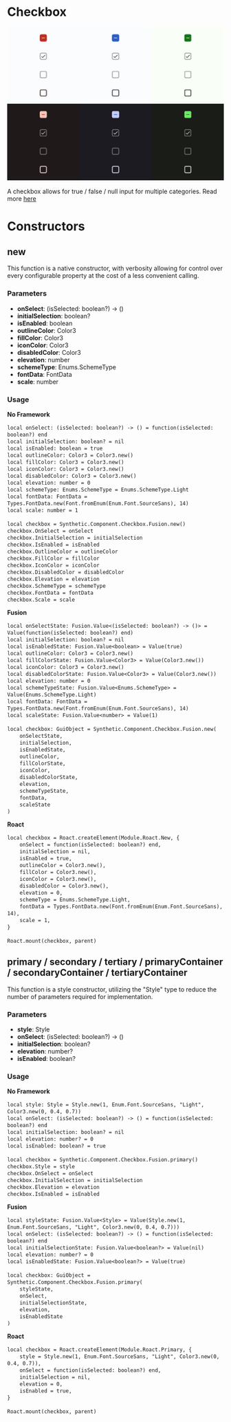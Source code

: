 # Checkbox

![Preview](preview.gif)

A checkbox allows for true / false  / null input for multiple categories. Read more [here](https://m3.material.io/components/checkbox/overview)
# Constructors


## new
This function is a native constructor, with verbosity allowing for control over every configurable property at the cost of a less convenient calling.

### Parameters
- **onSelect**: (isSelected: boolean?) -> ()
- **initialSelection**: boolean?
- **isEnabled**: boolean
- **outlineColor**: Color3
- **fillColor**: Color3
- **iconColor**: Color3
- **disabledColor**: Color3
- **elevation**: number
- **schemeType**: Enums.SchemeType
- **fontData**: FontData
- **scale**: number


### Usage

**No Framework**
```luau
local onSelect: (isSelected: boolean?) -> () = function(isSelected: boolean?) end
local initialSelection: boolean? = nil
local isEnabled: boolean = true
local outlineColor: Color3 = Color3.new()
local fillColor: Color3 = Color3.new()
local iconColor: Color3 = Color3.new()
local disabledColor: Color3 = Color3.new()
local elevation: number = 0
local schemeType: Enums.SchemeType = Enums.SchemeType.Light
local fontData: FontData = Types.FontData.new(Font.fromEnum(Enum.Font.SourceSans), 14)
local scale: number = 1

local checkbox = Synthetic.Component.Checkbox.Fusion.new()
checkbox.OnSelect = onSelect
checkbox.InitialSelection = initialSelection
checkbox.IsEnabled = isEnabled
checkbox.OutlineColor = outlineColor
checkbox.FillColor = fillColor
checkbox.IconColor = iconColor
checkbox.DisabledColor = disabledColor
checkbox.Elevation = elevation
checkbox.SchemeType = schemeType
checkbox.FontData = fontData
checkbox.Scale = scale
```

**Fusion**
```luau
local onSelectState: Fusion.Value<(isSelected: boolean?) -> ()> = Value(function(isSelected: boolean?) end)
local initialSelection: boolean? = nil
local isEnabledState: Fusion.Value<boolean> = Value(true)
local outlineColor: Color3 = Color3.new()
local fillColorState: Fusion.Value<Color3> = Value(Color3.new())
local iconColor: Color3 = Color3.new()
local disabledColorState: Fusion.Value<Color3> = Value(Color3.new())
local elevation: number = 0
local schemeTypeState: Fusion.Value<Enums.SchemeType> = Value(Enums.SchemeType.Light)
local fontData: FontData = Types.FontData.new(Font.fromEnum(Enum.Font.SourceSans), 14)
local scaleState: Fusion.Value<number> = Value(1)

local checkbox: GuiObject = Synthetic.Component.Checkbox.Fusion.new(
	onSelectState,
	initialSelection,
	isEnabledState,
	outlineColor,
	fillColorState,
	iconColor,
	disabledColorState,
	elevation,
	schemeTypeState,
	fontData,
	scaleState
)
```

**Roact**
```luau
local checkbox = Roact.createElement(Module.Roact.New, {
	onSelect = function(isSelected: boolean?) end,
	initialSelection = nil,
	isEnabled = true,
	outlineColor = Color3.new(),
	fillColor = Color3.new(),
	iconColor = Color3.new(),
	disabledColor = Color3.new(),
	elevation = 0,
	schemeType = Enums.SchemeType.Light,
	fontData = Types.FontData.new(Font.fromEnum(Enum.Font.SourceSans), 14),
	scale = 1,
}

Roact.mount(checkbox, parent)
```
## primary / secondary / tertiary / primaryContainer / secondaryContainer / tertiaryContainer
This function is a style constructor, utilizing the "Style" type to reduce the number of parameters required for implementation.

### Parameters
- **style**: Style
- **onSelect**: (isSelected: boolean?) -> ()
- **initialSelection**: boolean?
- **elevation**: number?
- **isEnabled**: boolean?


### Usage

**No Framework**
```luau
local style: Style = Style.new(1, Enum.Font.SourceSans, "Light", Color3.new(0, 0.4, 0.7))
local onSelect: (isSelected: boolean?) -> () = function(isSelected: boolean?) end
local initialSelection: boolean? = nil
local elevation: number? = 0
local isEnabled: boolean? = true

local checkbox = Synthetic.Component.Checkbox.Fusion.primary()
checkbox.Style = style
checkbox.OnSelect = onSelect
checkbox.InitialSelection = initialSelection
checkbox.Elevation = elevation
checkbox.IsEnabled = isEnabled
```

**Fusion**
```luau
local styleState: Fusion.Value<Style> = Value(Style.new(1, Enum.Font.SourceSans, "Light", Color3.new(0, 0.4, 0.7)))
local onSelect: (isSelected: boolean?) -> () = function(isSelected: boolean?) end
local initialSelectionState: Fusion.Value<boolean?> = Value(nil)
local elevation: number? = 0
local isEnabledState: Fusion.Value<boolean?> = Value(true)

local checkbox: GuiObject = Synthetic.Component.Checkbox.Fusion.primary(
	styleState,
	onSelect,
	initialSelectionState,
	elevation,
	isEnabledState
)
```

**Roact**
```luau
local checkbox = Roact.createElement(Module.Roact.Primary, {
	style = Style.new(1, Enum.Font.SourceSans, "Light", Color3.new(0, 0.4, 0.7)),
	onSelect = function(isSelected: boolean?) end,
	initialSelection = nil,
	elevation = 0,
	isEnabled = true,
}

Roact.mount(checkbox, parent)
```